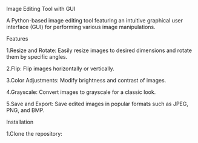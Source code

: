 Image Editing Tool with GUI

A Python-based image editing tool featuring an intuitive graphical user interface (GUI) for performing various image manipulations.

Features

1.Resize and Rotate: Easily resize images to desired dimensions and rotate them by specific angles.

2.Flip: Flip images horizontally or vertically.

3.Color Adjustments: Modify brightness and contrast of images.

4.Grayscale: Convert images to grayscale for a classic look.

5.Save and Export: Save edited images in popular formats such as JPEG, PNG, and BMP.

Installation

1.Clone the repository:
